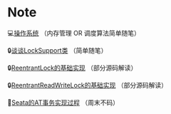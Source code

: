 # Note

💻[操作系统](https://github.com/Super-ZZGuo/Note/blob/master/src/OS/note/OS.md) （内存管理 OR 调度算法简单随笔）

🔒[谈谈LockSupport类](https://github.com/Super-ZZGuo/Note/blob/master/src/JUC/note/LockSupport.md) （简单随笔）

🔒[ReentrantLock的基础实现](https://github.com/Super-ZZGuo/Note/blob/master/src/JUC/note/ReentrantLock.md) （部分源码解读）

🔒[ReentrantReadWriteLock的基础实现](https://github.com/Super-ZZGuo/Note/blob/master/src/JUC/note/ReentrantReadWriteLock.md) （部分源码解读）

🔢[Seata的AT事务实现过程](https://github.com/Super-ZZGuo/Note/blob/master/src/Seata/note/Seata.md) （周末不码）
